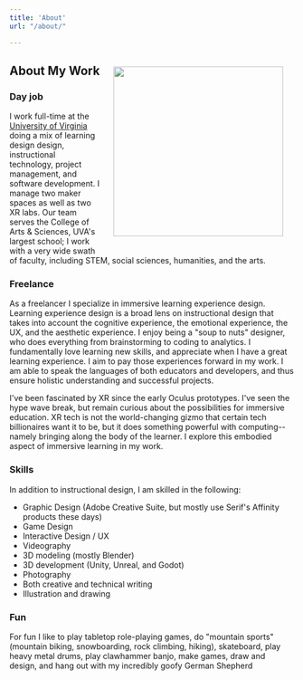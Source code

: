 ```yaml
---
title: 'About'
url: "/about/"

---
```


<img src="/images/about.jpg" align="right" width="300" style="padding: 20px"/>

## About My Work

### Day job

I work full-time at the [University of Virginia](https://learningdesign.as.virginia.edu/jason-bennett) doing a mix of learning design design, instructional technology, project management, and software development. I manage two maker spaces as well as two XR labs. Our team serves the College of Arts & Sciences, UVA's largest school; I work with a very wide swath of faculty, including STEM, social sciences, humanities, and the arts. 

### Freelance

As a freelancer I specialize in immersive learning experience design. Learning experience design is a broad lens on instructional design that takes into account the cognitive experience, the emotional experience, the UX, and the aesthetic experience. I enjoy being a "soup to nuts" designer, who does everything from brainstorming to coding to analytics. I fundamentally love learning new skills, and appreciate when I have a great learning experience. I aim to pay those experiences forward in my work. I am able to speak the languages of both educators and developers, and thus ensure holistic understanding and successful projects. 

I've been fascinated by XR since the early Oculus prototypes. I've seen the hype wave break, but remain curious about the possibilities for immersive education. XR tech is not the world-changing gizmo that certain tech billionaires want it to be, but it does something powerful with computing-- namely bringing along the body of the learner. I explore this embodied aspect of immersive learning in my work. 

### Skills

In addition to instructional design, I am skilled in the following:

* Graphic Design (Adobe Creative Suite, but mostly use Serif's Affinity products these days) 
* Game Design
* Interactive Design / UX
* Videography
* 3D modeling (mostly Blender)
* 3D development (Unity, Unreal, and Godot)
* Photography
* Both creative and technical writing
* Illustration and drawing

### Fun

For fun I like to play tabletop role-playing games, do "mountain sports" (mountain biking, snowboarding, rock climbing, hiking), skateboard, play heavy metal drums, play clawhammer banjo, make games, draw and design, and hang out with my incredibly goofy German Shepherd
